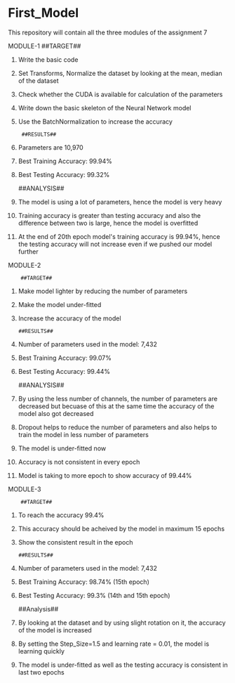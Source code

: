 # First_Model
This repository will contain all the three modules of the assignment 7

MODULE-1
          ##TARGET##
1) Write the basic code
2) Set Transforms, Normalize the dataset by looking at the mean, median of the dataset
3) Check whether the CUDA is available for calculation of the parameters
4) Write down the basic skeleton of the Neural Network model
5) Use the BatchNormalization to increase the accuracy

        ##RESULTS##
1) Parameters are 10,970
2) Best Training Accuracy: 99.94%
3) Best Testing Accuracy:  99.32%


      ##ANALYSIS##
1) The model is using a lot of parameters, hence the model is very heavy
2) Training accuracy is greater than testing accuracy and also the difference between two is large, hence the model is overfitted
3) At the end of 20th epoch model's training accuracy is 99.94%, hence the testing accuracy will not increase even if we pushed our model further


MODULE-2


        ##TARGET##
1) Make model lighter by reducing the number of parameters 
2) Make the model under-fitted
3) Increase the accuracy of the model

       ##RESULTS##
1) Number of parameters used in the model: 7,432
2) Best Training Accuracy: 99.07%
3) Best Testing Accuracy: 99.44%

      ##ANALYSIS##
1) By using the less number of channels, the number of parameters are decreased but becuase of this at the same time the accuracy of the model also got decreased 
2) Dropout helps to reduce the number of parameters and also helps to train the model in less number of parameters
2) The model is under-fitted now
3) Accuracy is not consistent in every epoch
4) Model is taking to more epoch to show accuracy of 99.44%

MODULE-3

        ##TARGET##
1) To reach the accuracy 99.4%
2) This accuracy should be acheived by the model in maximum 15 epochs
3) Show the consistent result in the epoch

       ##RESULTS##
1) Number of parameters used in the model: 7,432
2) Best Training Accuracy: 98.74% (15th epoch)
3) Best Testing Accuracy: 99.3% (14th and 15th epoch)

      ##Analysis##
1) By looking at the dataset and by using slight rotation on it, the accuracy of the model is increased
2) By setting the Step_Size=1.5 and learning rate = 0.01, the model is learning quickly 
3) The model is under-fitted as well as the testing accuracy is consistent in last two epochs




